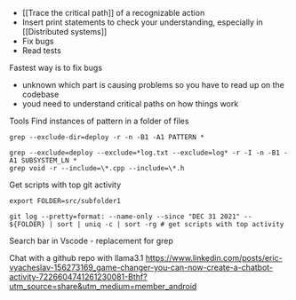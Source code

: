 * [[Trace the critical path]] of a recognizable action
* Insert print statements to check your understanding, especially in [[Distributed systems]]
* Fix bugs
* Read tests

Fastest way is to fix bugs
- unknown which part is causing problems so you have to read up on the codebase
- youd need to understand critical paths on how things work

Tools
Find instances of pattern in a folder of files
```
grep --exclude-dir=deploy -r -n -B1 -A1 PATTERN *

grep --exclude=deploy --exclude=*log.txt --exclude=log* -r -I -n -B1 -A1 SUBSYSTEM_LN *
grep void -r --include=\*.cpp --include=\*.h
```

Get scripts with top git activity
```
export FOLDER=src/subfolder1

git log --pretty=format: --name-only --since "DEC 31 2021" -- ${FOLDER} | sort | uniq -c | sort -rg # get scripts with top activity
```

Search bar in Vscode - replacement for grep

Chat with a github repo with llama3.1
https://www.linkedin.com/posts/eric-vyacheslav-156273169_game-changer-you-can-now-create-a-chatbot-activity-7226604741261230081-Bthf?utm_source=share&utm_medium=member_android